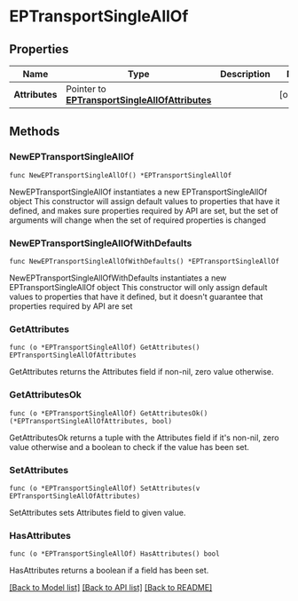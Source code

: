 # EPTransportSingleAllOf

## Properties

Name | Type | Description | Notes
------------ | ------------- | ------------- | -------------
**Attributes** | Pointer to [**EPTransportSingleAllOfAttributes**](EPTransportSingleAllOfAttributes.md) |  | [optional] 

## Methods

### NewEPTransportSingleAllOf

`func NewEPTransportSingleAllOf() *EPTransportSingleAllOf`

NewEPTransportSingleAllOf instantiates a new EPTransportSingleAllOf object
This constructor will assign default values to properties that have it defined,
and makes sure properties required by API are set, but the set of arguments
will change when the set of required properties is changed

### NewEPTransportSingleAllOfWithDefaults

`func NewEPTransportSingleAllOfWithDefaults() *EPTransportSingleAllOf`

NewEPTransportSingleAllOfWithDefaults instantiates a new EPTransportSingleAllOf object
This constructor will only assign default values to properties that have it defined,
but it doesn't guarantee that properties required by API are set

### GetAttributes

`func (o *EPTransportSingleAllOf) GetAttributes() EPTransportSingleAllOfAttributes`

GetAttributes returns the Attributes field if non-nil, zero value otherwise.

### GetAttributesOk

`func (o *EPTransportSingleAllOf) GetAttributesOk() (*EPTransportSingleAllOfAttributes, bool)`

GetAttributesOk returns a tuple with the Attributes field if it's non-nil, zero value otherwise
and a boolean to check if the value has been set.

### SetAttributes

`func (o *EPTransportSingleAllOf) SetAttributes(v EPTransportSingleAllOfAttributes)`

SetAttributes sets Attributes field to given value.

### HasAttributes

`func (o *EPTransportSingleAllOf) HasAttributes() bool`

HasAttributes returns a boolean if a field has been set.


[[Back to Model list]](../README.md#documentation-for-models) [[Back to API list]](../README.md#documentation-for-api-endpoints) [[Back to README]](../README.md)


